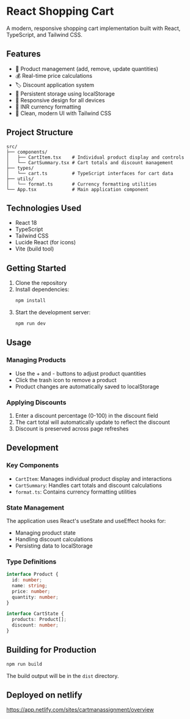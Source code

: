 # React Shopping Cart

A modern, responsive shopping cart implementation built with React, TypeScript, and Tailwind CSS.

## Features

- 🛒 Product management (add, remove, update quantities)
- 💰 Real-time price calculations
- 🏷️ Discount application system
- 💾 Persistent storage using localStorage
- 📱 Responsive design for all devices
- 💸 INR currency formatting
- 🎨 Clean, modern UI with Tailwind CSS

## Project Structure

```
src/
├── components/
│   ├── CartItem.tsx    # Individual product display and controls
│   └── CartSummary.tsx # Cart totals and discount management
├── types/
│   └── cart.ts         # TypeScript interfaces for cart data
├── utils/
│   └── format.ts       # Currency formatting utilities
└── App.tsx             # Main application component
```

## Technologies Used

- React 18
- TypeScript
- Tailwind CSS
- Lucide React (for icons)
- Vite (build tool)

## Getting Started

1. Clone the repository
2. Install dependencies:
   ```bash
   npm install
   ```
3. Start the development server:
   ```bash
   npm run dev
   ```

## Usage

### Managing Products

- Use the + and - buttons to adjust product quantities
- Click the trash icon to remove a product
- Product changes are automatically saved to localStorage

### Applying Discounts

1. Enter a discount percentage (0-100) in the discount field
2. The cart total will automatically update to reflect the discount
3. Discount is preserved across page refreshes

## Development

### Key Components

- `CartItem`: Manages individual product display and interactions
- `CartSummary`: Handles cart totals and discount calculations
- `format.ts`: Contains currency formatting utilities

### State Management

The application uses React's useState and useEffect hooks for:
- Managing product state
- Handling discount calculations
- Persisting data to localStorage

### Type Definitions

```typescript
interface Product {
  id: number;
  name: string;
  price: number;
  quantity: number;
}

interface CartState {
  products: Product[];
  discount: number;
}
```

## Building for Production

```bash
npm run build
```

The build output will be in the `dist` directory.

## Deployed on netlify
https://app.netlify.com/sites/cartmanassignment/overview

